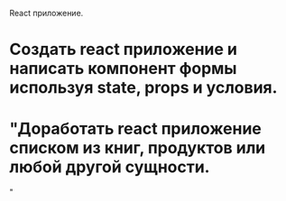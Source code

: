 React приложение.

# Создать react приложение и написать компонент формы используя state, props и условия.

# "Доработать react приложение списком из книг, продуктов или любой другой сущности.
"